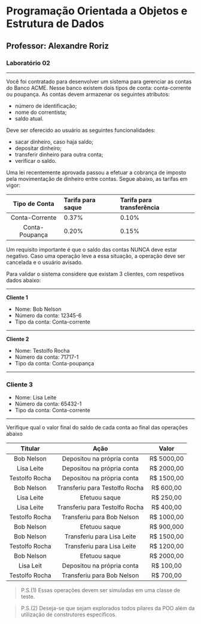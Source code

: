 # Programação Orientada a Objetos e Estrutura de Dados
## Professor: Alexandre Roriz

### Laboratório 02
---
Você foi contratado para desenvolver um sistema para gerenciar as contas do Banco ACME. 
Nesse banco existem dois tipos de conta: conta-corrente ou poupança.
As contas devem armazenar os seguintes atributos:
- número de identificação;
- nome do correntista;
- saldo atual.

Deve ser oferecido ao usuário as seguintes funcionalidades:
- sacar dinheiro, caso haja saldo;
- depositar dinheiro;
- transferir dinheiro para outra conta;
- verificar o saldo.

Uma lei recentemente aprovada passou a efetuar a cobrança de imposto pela movimentação de dinheiro entre contas. Segue abaixo, as tarifas em vigor:

|  Tipo de Conta   |  Tarifa para saque |  Tarifa para transferência |
| :--------------: | :------------------| :--------------------------|
|   Conta-Corrente |        0.37%       |            0.10%           |
|   Conta-Poupança |        0.20%       |            0.15%           |


Um requisito importante é que o saldo das contas NUNCA deve estar negativo. Caso uma operação leve a essa situação, a operação deve ser cancelada e o usuário avisado.

Para validar o sistema considere que existam 3 clientes, com respetivos dados abaixo:

---
**Cliente 1**
- Nome: Bob Nelson
- Número da conta: 12345-6
- Tipo da conta: Conta-corrente
---
**Cliente 2**
- Nome: Testolfo Rocha
- Número da conta: 71717-1
- Tipo da conta: Conta-poupança
---
### Cliente 3
- Nome: Lisa Leite
- Número da conta: 65432-1
- Tipo da conta: Conta-corrente
---

Verifique qual o valor final do saldo de cada conta ao final das operações abaixo

|     Titular      |                 Ação                    |       Valor       |
| :--------------: | :-------------------------------------: | :---------------: |
|   Bob Nelson     |        Depositou na própria conta       |     R$ 5000,00    |
|   Lisa Leite     |        Depositou na própria conta       |     R$ 2000,00    |
|   Testolfo Rocha |        Depositou na própria conta       |     R$ 1500,00    |
|   Bob Nelson     |        Transferiu para Testolfo Rocha   |     R$ 600,00     |
|   Lisa Leite     |        Efetuou saque                    |     R$ 250,00     |
|   Lisa Leite     |        Transferiu para Testolfo Rocha   |     R$ 400,00     |
|   Testolfo Rocha |        Transferiu para Bob Nelson       |     R$ 1000,00    |
|   Bob Nelson     |        Efetuou saque                    |     R$ 900,000    |
|   Bob Nelson     |        Transferiu para Lisa Leite       |     R$ 1500,00    |
|   Testolfo Rocha |        Transferiu para Lisa Leite       |     R$ 1200,00    |
|   Bob Nelson     |        Efetuou saque                    |     R$ 2000,00    |
|   Lisa Leit      |        Depositou na própria conta       |     R$ 100,00     |
|   Testolfo Rocha |        Transferiu para Bob Nelson       |     R$ 700,00     |

> P.S.(1) Essas operações devem ser simuladas em uma classe de teste.

> P.S.(2) Deseja-se que sejam explorados todos pilares da POO além da utilização de construtores específicos.
